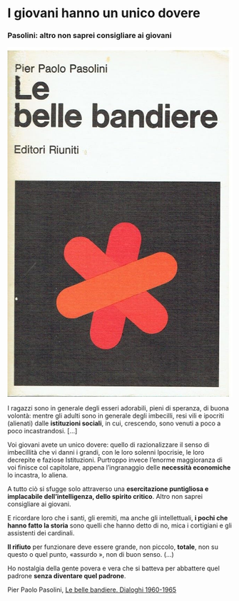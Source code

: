 # I giovani hanno un unico dovere

### Pasolini: altro non saprei consigliare ai giovani

![copertina del libro Le belle bandiere, di Pier Paolo Pasolini](/img/le-belle-bandiere-pasolini.jpeg)

I ragazzi sono in generale degli esseri adorabili, pieni di speranza, di buona volontà: mentre gli adulti sono in generale degli imbecilli, resi vili e ipocriti (alienati) dalle **istituzioni sociali**, in cui, crescendo, sono venuti a poco a poco incastrandosi. [...]

Voi giovani avete un unico dovere: quello di razionalizzare il senso di imbecillità che vi danni i grandi, con le loro solenni Ipocrisie, le loro decrepite e faziose Istituzioni. Purtroppo invece l’enorme maggioranza di voi finisce col capitolare, appena l’ingranaggio delle **necessità economiche** lo incastra, lo aliena.

A tutto ciò si sfugge solo attraverso una **esercitazione puntigliosa e implacabile dell’intelligenza, dello spirito critico**. Altro non saprei consigliare ai giovani. 

E ricordare loro che i santi, gli eremiti, ma anche gli intellettuali, **i pochi che hanno fatto la storia** sono quelli che hanno detto di no, mica i cortigiani e gli assistenti dei cardinali.

**Il rifiuto** per funzionare deve essere grande, non piccolo, **totale**, non su questo o quel punto, «assurdo », non di buon senso. (...)

Ho nostalgia della gente povera e vera che si batteva per abbattere quel padrone **senza diventare quel padrone**.

Pier Paolo Pasolini, [Le belle bandiere. Dialoghi 1960-1965](https://amzn.to/3PCXdMc)